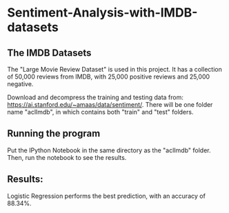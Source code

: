 # Sentiment-Analysis-with-IMDB-datasets

## The IMDB Datasets
The "Large Movie Review Dataset" is used in this project. It has a collection of 50,000 reviews from IMDB, with 25,000 positive reviews and 25,000 negative.

Download and decompress the training and testing data from:
https://ai.stanford.edu/~amaas/data/sentiment/.
There will be one folder name "aclImdb", in which contains both "train" and "test" folders. 

## Running the program
Put the IPython Notebook in the same directory as the "aclImdb" folder. 
Then, run the notebook to see the results.


## Results:
Logistic Regression performs the best prediction, with an accuracy of 88.34%.
